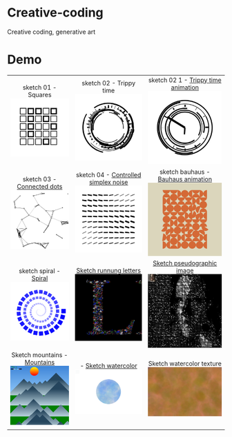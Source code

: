 # Creative-coding
Creative coding, generative art

# Demo
| | | |
|:-------------------------:|:-------------------------:|:-------------------------:|
|sketch 01 - Squares<br /> <img width="200" alt="Squares" src="https://github.com/pavel-ship-it/creative-coding/blob/master/preview/sketch-01.png"> | sketch 02 - Trippy time<br /> <img width="200" alt="Trippy time" src="https://github.com/pavel-ship-it/creative-coding/blob/master/preview/sketch-02.png"> | sketch 02 1 - <a href="https://youtube.com/shorts/8dzQWFkS0dE?feature=share">Trippy time animation</a><br /> <img width="200" alt="Trippy Time animation" src="https://github.com/pavel-ship-it/creative-coding/blob/master/preview/sketch-02.1.png">|
| sketch 03 - <a href="https://youtube.com/shorts/t4bPVoJ_PKI?feature=share">Connected dots</a><br /><img width="200" alt="Connected dots" src="https://github.com/pavel-ship-it/creative-coding/blob/master/preview/sketch-03.png"> | sketch 04 - <a href="https://youtube.com/shorts/FI0EYWoyCSk?feature=share">Controlled simplex noise</a><br /> <img width="200" alt="Controlled simplex noise" src="https://github.com/pavel-ship-it/creative-coding/blob/master/preview/sketch-04.png"> | sketch bauhaus - <a href="https://youtube.com/shorts/kJGf68Xb_do?feature=share">Bauhaus animation</a><br /> <img width="200" alt="Bauhaus animation" src="https://github.com/pavel-ship-it/creative-coding/blob/master/preview/sketch-bauhaus.png"> |
| sketch spiral - <a href="https://youtube.com/shorts/7-IZX2ViNiM?feature=share">Spiral</a><br /> <img width="200" alt="Spiral" src="https://github.com/pavel-ship-it/creative-coding/blob/master/preview/sketch-spiral.png">  | <a href="https://youtube.com/shorts/ydDQ_jVPtew?feature=share">Sketch runnung letters</a><br /> <img width="200" alt="Running letters" src="https://github.com/pavel-ship-it/creative-coding/blob/master/preview/sketch-05.0.png"> | <a href="https://youtube.com/shorts/LCRDs19YoYk?feature=share">Sketch pseudographic image</a><br /> <img width="200" alt="Pseudographic image" src="https://github.com/pavel-ship-it/creative-coding/blob/master/preview/sketch-05.1.png"> |
| Sketch mountains - <a href="https://youtube.com/shorts/SiUxzYMG0b0?feature=share">Mountains</a><br /> <img width="200" alt="Mountains" src="https://github.com/pavel-ship-it/creative-coding/blob/master/preview/sketch-daynight.png"> | - <a href="https://youtube.com/shorts/PCKMWDku_hM?feature=share">Sketch watercolor</a><br /> <img width="200" alt="Watercolor" src="/preview/sketch-watercolor.png"> | Sketch watercolor texture<br /> <img width="200" alt="Watercolor texture" src="/preview/sketch-watercolor-texture.png"> |
|   |   |   |
